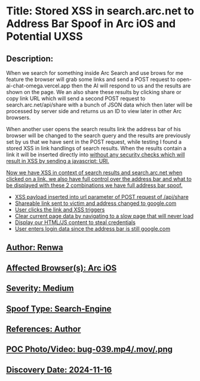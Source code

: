 # Title: Stored XSS in search.arc.net to Address Bar Spoof in Arc iOS and Potential UXSS

## Description: 
When we search for something inside Arc Search and use brows for me feature the browser will grab some links and send a POST request to open-ai-chat-omega.vercel.app then the AI will respond to us and the results are shown on the page. We an also share these results by clicking share or copy link URL which will send a second POST request to search.arc.net/api/share with a bunch of JSON data which then later will be processed by server side and returns us an ID to view later in other Arc browsers.

When another user opens the search results link the address bar of his browser will be changed to the search query and the results are previously set by us that we have sent in the POST request, while testing I found a stored XSS in link handlings of search results. When the results contain a link it will be inserted directly into <a href> without any security checks which will result in XSS by sending a javascript: URI.

Now we have XSS in context of search results and search.arc.net when clicked on a link, we also have full control over the address bar and what to be displayed with these 2 combinations we have full address bar spoof.

- XSS payload inserted into url parameter of POST request of /api/share 
- Shareable link sent to victim and address changed to google.com
- User clicks the link and XSS triggers
- Clear current page data by navigating to a slow page that will never load
- Display our HTML/JS content to steal credentials 
- User enters login data since the address bar is still google.com

## Author: Renwa

## Affected Browser(s): Arc iOS

## Severity: Medium

## Spoof Type: Search-Engine

## References: Author

## POC Photo/Video: bug-039.mp4/.mov/.png

## Discovery Date: 2024-11-16

